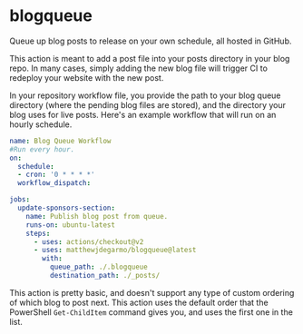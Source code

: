 # blogqueue
Queue up blog posts to release on your own schedule, all hosted in GitHub.

This action is meant to add a post file into your posts directory in your blog repo. In many cases, simply adding the new blog file will trigger CI to redeploy your website with the new post.

In your repository workflow file, you provide the path to your blog queue directory (where the pending blog files are stored), and the directory your blog uses for live posts. Here's an example workflow that will run on an hourly schedule.

```yaml
name: Blog Queue Workflow
#Run every hour.
on:
  schedule:
  - cron: '0 * * * *'
  workflow_dispatch:

jobs:
  update-sponsors-section:
    name: Publish blog post from queue.
    runs-on: ubuntu-latest
    steps:
      - uses: actions/checkout@v2
      - uses: matthewjdegarmo/blogqueue@latest
        with:
          queue_path: ./.blogqueue
          destination_path: ./_posts/
```

This action is pretty basic, and doesn't support any type of custom ordering of which blog to post next. This action uses the default order that the PowerShell `Get-ChildItem` command gives you, and uses the first one in the list.
